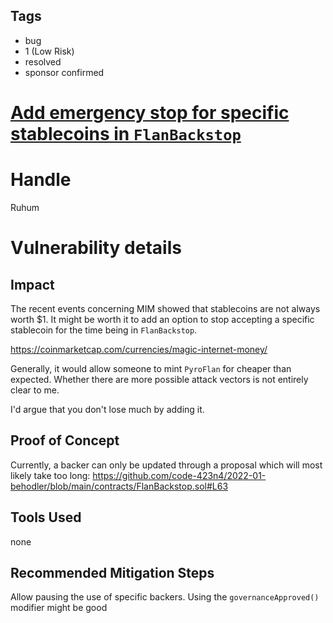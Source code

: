 ## Tags

- bug
- 1 (Low Risk)
- resolved
- sponsor confirmed

# [Add emergency stop for specific stablecoins in `FlanBackstop`](https://github.com/code-423n4/2022-01-behodler-findings/issues/88) 

# Handle

Ruhum


# Vulnerability details

## Impact
The recent events concerning MIM showed that stablecoins are not always worth $1. It might be worth it to add an option to stop accepting a specific stablecoin for the time being in `FlanBackstop`.

https://coinmarketcap.com/currencies/magic-internet-money/

Generally, it would allow someone to mint `PyroFlan` for cheaper than expected. Whether there are more possible attack vectors is not entirely clear to me.

I'd argue that you don't lose much by adding it.

## Proof of Concept
Currently, a backer can only be updated through a proposal which will most likely take too long: https://github.com/code-423n4/2022-01-behodler/blob/main/contracts/FlanBackstop.sol#L63

## Tools Used
none

## Recommended Mitigation Steps
Allow pausing the use of specific backers. Using the `governanceApproved()` modifier might be good

